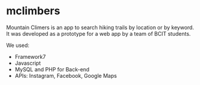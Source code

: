 # mclimbers

Mountain Climers is an app to search hiking trails by location or by keyword.
It was developed as a prototype for a web app by a team of BCIT students. 

We used:
- Framework7
- Javascript
- MySQL and PHP for Back-end
- APIs: Instagram, Facebook, Google Maps
